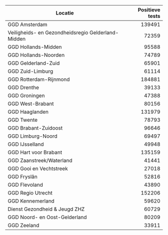 | Locatie | Positieve tests |
|---------|----------------:|
| GGD Amsterdam                            | 139491 |
| Veiligheids- en Gezondheidsregio Gelderland-Midden | 72359 |
| GGD Hollands-Midden                      | 95588 |
| GGD Hollands-Noorden                     | 74789 |
| GGD Gelderland-Zuid                      | 65901 |
| GGD Zuid-Limburg                         | 61114 |
| GGD Rotterdam-Rijnmond                   | 184881 |
| GGD Drenthe                              | 39133 |
| GGD Groningen                            | 47388 |
| GGD West-Brabant                         | 80156 |
| GGD Haaglanden                           | 131979 |
| GGD Twente                               | 78793 |
| GGD Brabant-Zuidoost                     | 96646 |
| GGD Limburg-Noord                        | 69497 |
| GGD IJsselland                           | 49948 |
| GGD Hart voor Brabant                    | 135159 |
| GGD Zaanstreek/Waterland                 | 41441 |
| GGD Gooi en Vechtstreek                  | 27018 |
| GGD Fryslân                              | 52816 |
| GGD Flevoland                            | 43890 |
| GGD Regio Utrecht                        | 152206 |
| GGD Kennemerland                         | 59620 |
| Dienst Gezondheid & Jeugd ZHZ            | 60729 |
| GGD Noord- en Oost-Gelderland            | 80209 |
| GGD Zeeland                              | 33911 |
